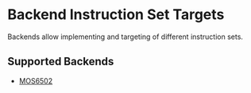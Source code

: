 # Backend Instruction Set Targets
Backends allow implementing and targeting of different instruction sets.

## Supported Backends

- [MOS6502](./src/backends/mos6502/README.md)

